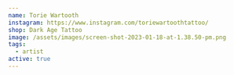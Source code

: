 ```yaml
---
name: Torie Wartooth
instagram: https://www.instagram.com/toriewartoothtattoo/
shop: Dark Age Tattoo
image: /assets/images/screen-shot-2023-01-18-at-1.38.50-pm.png
tags:
  - artist
active: true
---
```

